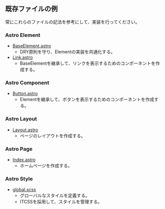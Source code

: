 ## 既存ファイルの例
常にこれらのファイルの記法を参考にして、実装を行ってください。

### Astro Element
- [BaseElement.astro](astro:src/components/elements/BaseElement.astro)
  - DRY原則を守り、Elementの実装を共通化する。
- [Link.astro](astro:src/components/elements/Link.astro)
  - BaseElementを継承して、リンクを表示するためのコンポーネントを作成する。

### Astro Component
- [Button.astro](astro:src/components/Button.astro)
  - Elementを継承して、ボタンを表示するためのコンポーネントを作成する。

### Astro Layout
- [Layout.astro](astro:src/layouts/Layout.astro)
  - ページのレイアウトを作成する。

### Astro Page
- [Index.astro](astro:src/pages/Index.astro)
  - ホームページを作成する。

### Astro Style
- [global.scss](astro:src/styles/global.scss)
  - グローバルなスタイルを定義する。
  - ITCSSを採用して、スタイルを管理する。